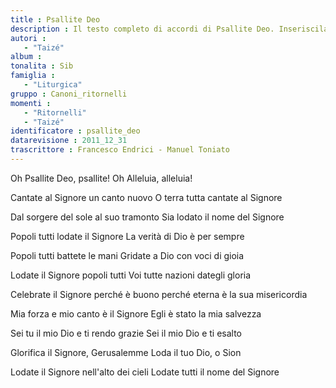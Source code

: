 ```yaml
--- 
title : Psallite Deo
description : Il testo completo di accordi di Psallite Deo. Inseriscila nel tuo canzoniere!
autori : 
   - "Taizé"
album : 
tonalita : Sib
famiglia : 
   - "Liturgica"
gruppo : Canoni_ritornelli
momenti : 
   - "Ritornelli"
   - "Taizé"
identificatore : psallite_deo
datarevisione : 2011_12_31
trascrittore : Francesco Endrici - Manuel Toniato
--- 
```




Oh Psallite Deo, psallite! 
Oh Alleluia, alleluia!


Cantate al Signore un canto nuovo 
O terra tutta cantate al Signore 


Dal sorgere del sole al suo tramonto 
Sia lodato il nome del Signore 


Popoli tutti lodate il Signore 
La verità di Dio è per sempre 


Popoli tutti battete le mani 
Gridate a Dio con voci di gioia 


Lodate il Signore popoli tutti 
Voi tutte nazioni dategli gloria 


Celebrate il Signore perché è buono 
perché eterna è la sua misericordia 


Mia forza e mio canto è il Signore 
Egli è stato la mia salvezza 


Sei tu il mio Dio e ti rendo grazie 
Sei il mio Dio e ti esalto 


Glorifica il Signore, Gerusalemme 
Loda il tuo Dio, o Sion 


Lodate il Signore nell'alto dei cieli 
Lodate tutti il nome del Signore 



